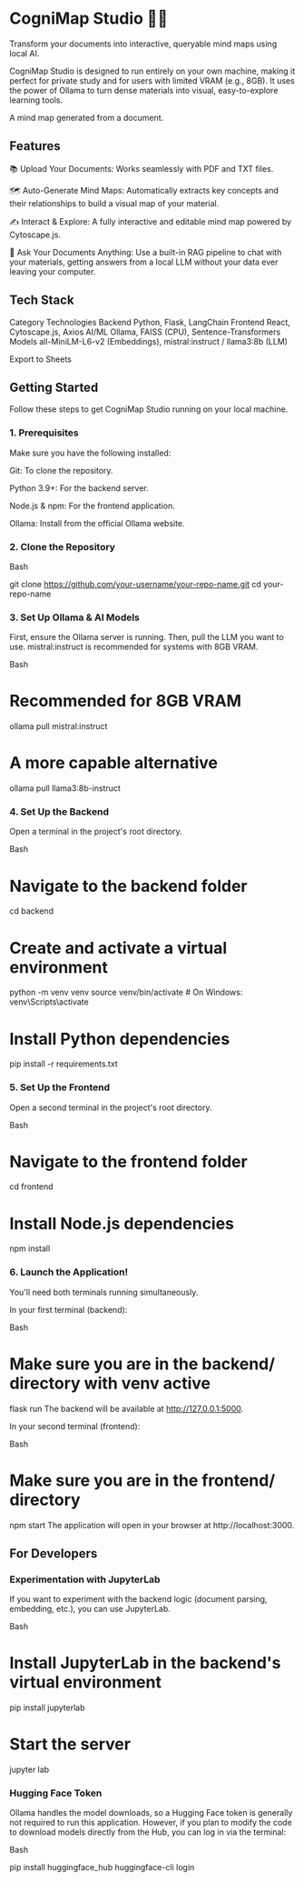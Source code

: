 # CogniMap Studio 🧠✨
Transform your documents into interactive, queryable mind maps using local AI.

CogniMap Studio is designed to run entirely on your own machine, making it perfect for private study and for users with limited VRAM (e.g., 8GB). It uses the power of Ollama to turn dense materials into visual, easy-to-explore learning tools.

A mind map generated from a document.

## Features
📚 Upload Your Documents: Works seamlessly with PDF and TXT files.

🗺️ Auto-Generate Mind Maps: Automatically extracts key concepts and their relationships to build a visual map of your material.

✍️ Interact & Explore: A fully interactive and editable mind map powered by Cytoscape.js.

💬 Ask Your Documents Anything: Use a built-in RAG pipeline to chat with your materials, getting answers from a local LLM without your data ever leaving your computer.

## Tech Stack
Category	Technologies
Backend	Python, Flask, LangChain
Frontend	React, Cytoscape.js, Axios
AI/ML	Ollama, FAISS (CPU), Sentence-Transformers
Models	all-MiniLM-L6-v2 (Embeddings), mistral:instruct / llama3:8b (LLM)

Export to Sheets
## Getting Started
Follow these steps to get CogniMap Studio running on your local machine.

### 1. Prerequisites
Make sure you have the following installed:

Git: To clone the repository.

Python 3.9+: For the backend server.

Node.js & npm: For the frontend application.

Ollama: Install from the official Ollama website.

### 2. Clone the Repository
Bash

git clone https://github.com/your-username/your-repo-name.git
cd your-repo-name
### 3. Set Up Ollama & AI Models
First, ensure the Ollama server is running. Then, pull the LLM you want to use. mistral:instruct is recommended for systems with 8GB VRAM.

Bash

# Recommended for 8GB VRAM
ollama pull mistral:instruct

# A more capable alternative
ollama pull llama3:8b-instruct
### 4. Set Up the Backend
Open a terminal in the project's root directory.

Bash

# Navigate to the backend folder
cd backend

# Create and activate a virtual environment
python -m venv venv
source venv/bin/activate  # On Windows: venv\Scripts\activate

# Install Python dependencies
pip install -r requirements.txt
### 5. Set Up the Frontend
Open a second terminal in the project's root directory.

Bash

# Navigate to the frontend folder
cd frontend

# Install Node.js dependencies
npm install
### 6. Launch the Application!
You'll need both terminals running simultaneously.

In your first terminal (backend):

Bash

# Make sure you are in the backend/ directory with venv active
flask run
The backend will be available at http://127.0.0.1:5000.

In your second terminal (frontend):

Bash

# Make sure you are in the frontend/ directory
npm start
The application will open in your browser at http://localhost:3000.

## For Developers
### Experimentation with JupyterLab
If you want to experiment with the backend logic (document parsing, embedding, etc.), you can use JupyterLab.

Bash

# Install JupyterLab in the backend's virtual environment
pip install jupyterlab

# Start the server
jupyter lab
### Hugging Face Token
Ollama handles the model downloads, so a Hugging Face token is generally not required to run this application. However, if you plan to modify the code to download models directly from the Hub, you can log in via the terminal:

Bash

pip install huggingface_hub
huggingface-cli login

